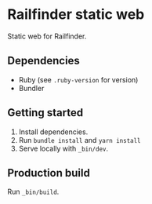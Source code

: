 # Railfinder static web

Static web for Railfinder.

## Dependencies

- Ruby (see `.ruby-version` for version)
- Bundler

## Getting started

1. Install dependencies.
2. Run `bundle install` and `yarn install`
3. Serve locally with `_bin/dev`.

## Production build

Run `_bin/build`.

